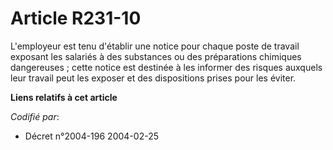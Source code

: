# Article R231-10

L'employeur est tenu d'établir une notice pour chaque poste de travail exposant les salariés à des substances ou des
préparations chimiques dangereuses ; cette notice est destinée à les informer des risques auxquels leur travail peut les
exposer et des dispositions prises pour les éviter.

**Liens relatifs à cet article**

_Codifié par_:

  - Décret n°2004-196 2004-02-25
